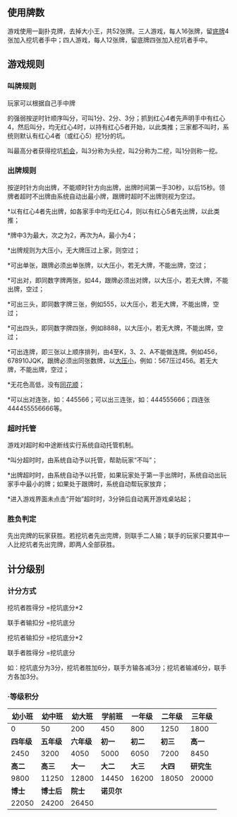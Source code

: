 ## 使用牌数

游戏使用一副扑克牌，去掉大小王，共52张牌。三人游戏，每人16张牌，留[底牌](https://baike.baidu.com/item/%E5%BA%95%E7%89%8C)4张加入挖坑者手中；四人游戏，每人12张牌，留底牌四张加入挖坑者手中。



## 游戏规则

### 叫牌规则

玩家可以根据自己手中牌

的强弱按逆时针顺序叫分，可叫1分、2分、3分；抓到红心4者先声明手中有红心4，然后叫分，均无红心4时，以持有红心5者开始，以此类推；三家都不叫时，系统则默认有红心4者（或红心5）挖1分的坑。

叫最高分者获得挖坑[机会](https://baike.baidu.com/item/%E6%9C%BA%E4%BC%9A)，叫3分称为头挖，叫2分称为二挖，叫1分则称一挖。



### 出牌规则

按逆时针方向出牌，不能顺时针方向出牌，出牌时间第一手30秒，以后15秒。领牌者超时不出牌由系统自动出最小牌，跟牌时超时不出牌则视为空过。

*以有红心4者先出牌，如各家手中均无红心4，则以有红心5者先出牌，以此类推；

*牌中3为最大，次之为2，再次为A，最小为4；

*出牌规则为大压小，无大牌压过上家，则空过；

*可出单张，跟牌必须出单张牌，以大压小，若无大牌，不能出牌，空过；

*可出对，即同数字牌两张，如44，跟牌必须出对牌，以大压小，若无大牌，不能出牌，空过；

*可出三头，即同数字牌三张，例如555，以大压小，若无大牌，不能出牌，空过；

*可出四头，即同数字牌四张，例如8888，以大压小，若无大牌，不能出牌，空过；

*可出连牌，即三张以上顺序排列，由4至K，3、2、A不能做连牌。例如456，678910JQK，跟牌必须出同张数牌，以[大压小](https://baike.baidu.com/item/%E5%A4%A7%E5%8E%8B%E5%B0%8F)，例如：567压过456。若无大牌，不能出牌，空过；

*无花色高低，没有[同花顺](https://baike.baidu.com/item/%E5%90%8C%E8%8A%B1%E9%A1%BA)；

*可以出对连张，如：445566；可以出三连张，如：444555666；四连张444455556666等。



### 超时托管

游戏对超时和中途断线实行系统自动托管机制。

*叫分超时时，由系统自动予以托管，帮助玩家“不叫”；

*出牌超时时，由系统自动予以托管，如果玩家处于第一手出牌时，系统自动出玩家手中最小的牌；如果处于跟牌时，系统自动帮玩家放弃；

*进入游戏界面未点击“开始”超时时，3分钟后自动离开游戏桌站起；



### 胜负判定

先出完牌的玩家获胜。若挖坑者先出完牌，则联手二人输；联手的玩家只要其中一人比挖坑者先出完牌，即两人全部获胜。



## 计分级别

### 计分方式

挖坑者胜得分 =挖坑底分*2

联手者输扣分 =挖坑底分

挖坑者输扣分 =挖坑底分*2

联手者胜得分 =挖坑底分

如：挖坑底分为3分，挖坑者胜加6分，联手方输各减3分；挖坑者输减6分，联手方各加3分。



### ·等级积分

| **幼小班** | **幼中班** | **幼大班** | **学前班** | **一年级** | **二年级** | **三年级** |
| ---------- | ---------- | ---------- | ---------- | ---------- | ---------- | ---------- |
| 0          | 50         | 200        | 450        | 800        | 1250       | 1800       |
| **四年级** | **五年级** | **六年级** | **初一**   | **初二**   | **初三**   | **高一**   |
| 2450       | 3200       | 4050       | 5000       | 6050       | 7200       | 8450       |
| **高二**   | **高三**   | **大一**   | **大二**   | **大三**   | **大四**   | **研究生** |
| 9800       | 11250      | 12800      | 14450      | 16200      | 18050      | 20000      |
| **博士**   | **博士后** | **院士**   | **诺贝尔** |            |            |            |
| 22050      | 24200      | 26450      |            |            |            |            |